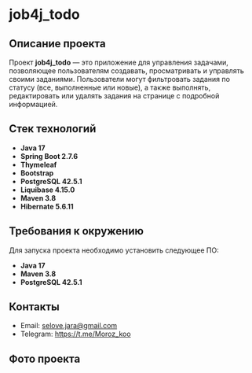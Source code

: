#  job4j_todo

## Описание проекта
Проект **job4j_todo** —  это приложение для управления задачами, позволяющее пользователям создавать,
просматривать и управлять своими заданиями. Пользователи могут фильтровать задания по статусу (все, выполненные или новые),
а также выполнять, редактировать или удалять задания на странице с подробной информацией.


## Стек технологий
- **Java 17** 
- **Spring Boot 2.7.6** 
- **Thymeleaf** 
- **Bootstrap** 
- **PostgreSQL 42.5.1** 
- **Liquibase 4.15.0** 
- **Maven 3.8** 
- **Hibernate 5.6.11**


## Требования к окружению
Для запуска проекта необходимо установить следующее ПО:
- **Java 17**
- **Maven 3.8**
- **PostgreSQL 42.5.1**


## Контакты
- Email: selove.jara@gmail.com
- Telegram: https://t.me/Moroz_koo


## Фото проекта